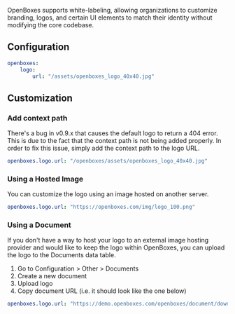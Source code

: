OpenBoxes supports white-labeling, allowing organizations to customize branding, logos, and 
certain UI elements to match their identity without modifying the core codebase.

## Configuration 
```yaml
openboxes:
    logo:
        url: "/assets/openboxes_logo_40x40.jpg"
```

## Customization 

### Add context path
There's a bug in v0.9.x that causes the default logo to return a 404 error. This is 
due to the fact that the context path is not being added properly. In order to fix this issue, 
simply add the context path to the logo URL.

```yaml title="Add missing context path"
openboxes.logo.url: "/openboxes/assets/openboxes_logo_40x40.jpg"
```

### Using a Hosted Image
You can customize the logo using an image hosted on another server. 

```yaml
openboxes.logo.url: "https://openboxes.com/img/logo_100.png"
```
### Using a Document

If you don't have a way to host your logo to an external image hosting provider and would like to 
keep the logo within OpenBoxes, you can upload the logo to the Documents data table. 

1. Go to Configuration > Other > Documents
1. Create a new document
2. Upload logo 
2. Copy document URL (i.e. it should look like the one below)

```yaml
openboxes.logo.url: "https://demo.openboxes.com/openboxes/document/download/ff80818194d239ef0194d23f7a4b0000"
```





